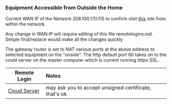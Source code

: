 ###  Equipment Accessible from Outside the Home

Current WAN IP of the Network
208.100.170.115
to confirm visit [this](http://whatismyipaddress.com/) site from within the network.

Any change in WAN IP will require editing of this file remotelogins.md.  Simple find/replace would make all the changes quickly

The gateway router is set to NAT various ports at the above address to selected equipment on the "onside".   The http default port 80 takes on to the could server on the master computer which is current running https SSL.

| Remote Login  | Notes          |
| ------------- |:--------------|
|[Cloud Server](https://208.100.170.115)| may ask you to accept unsigned certificate, that's ok|